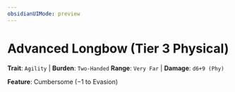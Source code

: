```yaml
---
obsidianUIMode: preview
---
```

# Advanced Longbow (Tier 3 Physical)

**Trait**: `Agility` | **Burden**: `Two-Handed`
**Range**: `Very Far` | **Damage**: `d6+9 (Phy)`

**Feature**: Cumbersome (−1 to Evasion)
